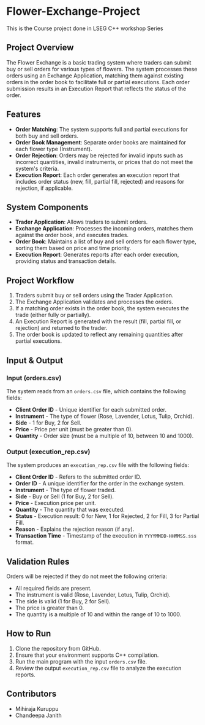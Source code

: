 # Flower-Exchange-Project
 This is the Course project done in LSEG C++ workshop Series

<h2>Project Overview</h2>
<p>
    The Flower Exchange is a basic trading system where traders can submit buy or sell orders for various types of flowers. The system processes these orders using an Exchange Application, matching them against existing orders in the order book to facilitate full or partial executions. Each order submission results in an Execution Report that reflects the status of the order.
</p>

<h2>Features</h2>
<ul>
    <li><strong>Order Matching</strong>: The system supports full and partial executions for both buy and sell orders.</li>
    <li><strong>Order Book Management</strong>: Separate order books are maintained for each flower type (Instrument).</li>
    <li><strong>Order Rejection</strong>: Orders may be rejected for invalid inputs such as incorrect quantities, invalid instruments, or prices that do not meet the system's criteria.</li>
    <li><strong>Execution Report</strong>: Each order generates an execution report that includes order status (new, fill, partial fill, rejected) and reasons for rejection, if applicable.</li>
</ul>

<h2>System Components</h2>
<ul>
    <li><strong>Trader Application</strong>: Allows traders to submit orders.</li>
    <li><strong>Exchange Application</strong>: Processes the incoming orders, matches them against the order book, and executes trades.</li>
    <li><strong>Order Book</strong>: Maintains a list of buy and sell orders for each flower type, sorting them based on price and time priority.</li>
    <li><strong>Execution Report</strong>: Generates reports after each order execution, providing status and transaction details.</li>
</ul>

<h2>Project Workflow</h2>
<ol>
    <li>Traders submit buy or sell orders using the Trader Application.</li>
    <li>The Exchange Application validates and processes the orders.</li>
    <li>If a matching order exists in the order book, the system executes the trade (either fully or partially).</li>
    <li>An Execution Report is generated with the result (fill, partial fill, or rejection) and returned to the trader.</li>
    <li>The order book is updated to reflect any remaining quantities after partial executions.</li>
</ol>

<h2>Input & Output</h2>
<h3>Input (orders.csv)</h3>
<p>The system reads from an <code>orders.csv</code> file, which contains the following fields:</p>
<ul>
    <li><strong>Client Order ID</strong> - Unique identifier for each submitted order.</li>
    <li><strong>Instrument</strong> - The type of flower (Rose, Lavender, Lotus, Tulip, Orchid).</li>
    <li><strong>Side</strong> - 1 for Buy, 2 for Sell.</li>
    <li><strong>Price</strong> - Price per unit (must be greater than 0).</li>
    <li><strong>Quantity</strong> - Order size (must be a multiple of 10, between 10 and 1000).</li>
</ul>

<h3>Output (execution_rep.csv)</h3>
<p>The system produces an <code>execution_rep.csv</code> file with the following fields:</p>
<ul>
    <li><strong>Client Order ID</strong> - Refers to the submitted order ID.</li>
    <li><strong>Order ID</strong> - A unique identifier for the order in the exchange system.</li>
    <li><strong>Instrument</strong> - The type of flower traded.</li>
    <li><strong>Side</strong> - Buy or Sell (1 for Buy, 2 for Sell).</li>
    <li><strong>Price</strong> - Execution price per unit.</li>
    <li><strong>Quantity</strong> - The quantity that was executed.</li>
    <li><strong>Status</strong> - Execution result: 0 for New, 1 for Rejected, 2 for Fill, 3 for Partial Fill.</li>
    <li><strong>Reason</strong> - Explains the rejection reason (if any).</li>
    <li><strong>Transaction Time</strong> - Timestamp of the execution in <code>YYYYMMDD-HHMMSS.sss</code> format.</li>
</ul>

<h2>Validation Rules</h2>
<p>Orders will be rejected if they do not meet the following criteria:</p>
<ul>
    <li>All required fields are present.</li>
    <li>The instrument is valid (Rose, Lavender, Lotus, Tulip, Orchid).</li>
    <li>The side is valid (1 for Buy, 2 for Sell).</li>
    <li>The price is greater than 0.</li>
    <li>The quantity is a multiple of 10 and within the range of 10 to 1000.</li>
</ul>

<h2>How to Run</h2>
<ol>
    <li>Clone the repository from GitHub.</li>
    <li>Ensure that your environment supports C++ compilation.</li>
    <li>Run the main program with the input <code>orders.csv</code> file.</li>
    <li>Review the output <code>execution_rep.csv</code> file to analyze the execution reports.</li>
</ol>


<h2>Contributors</h2>
<ul>
    <li>Mihiraja Kuruppu</li>
    <li>Chandeepa Janith</li>
</ul>

</body>
</html>

